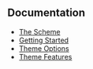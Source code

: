 ## Documentation

* [The Scheme](infinity://admin/cpanel/docs/scheme)
* [Getting Started](infinity://admin/cpanel/docs/setup)
* [Theme Options](infinity://admin/cpanel/docs/options)
* [Theme Features](infinity://admin/cpanel/docs/features)